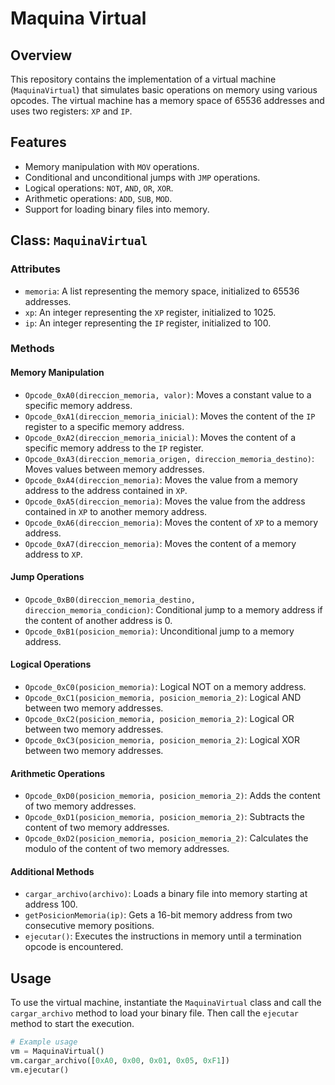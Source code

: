 # Maquina Virtual

## Overview

This repository contains the implementation of a virtual machine (`MaquinaVirtual`) that simulates basic operations on memory using various opcodes. The virtual machine has a memory space of 65536 addresses and uses two registers: `XP` and `IP`.

## Features

- Memory manipulation with `MOV` operations.
- Conditional and unconditional jumps with `JMP` operations.
- Logical operations: `NOT`, `AND`, `OR`, `XOR`.
- Arithmetic operations: `ADD`, `SUB`, `MOD`.
- Support for loading binary files into memory.

## Class: `MaquinaVirtual`

### Attributes

- `memoria`: A list representing the memory space, initialized to 65536 addresses.
- `xp`: An integer representing the `XP` register, initialized to 1025.
- `ip`: An integer representing the `IP` register, initialized to 100.

### Methods

#### Memory Manipulation

- `Opcode_0xA0(direccion_memoria, valor)`: Moves a constant value to a specific memory address.
- `Opcode_0xA1(direccion_memoria_inicial)`: Moves the content of the `IP` register to a specific memory address.
- `Opcode_0xA2(direccion_memoria_inicial)`: Moves the content of a specific memory address to the `IP` register.
- `Opcode_0xA3(direccion_memoria_origen, direccion_memoria_destino)`: Moves values between memory addresses.
- `Opcode_0xA4(direccion_memoria)`: Moves the value from a memory address to the address contained in `XP`.
- `Opcode_0xA5(direccion_memoria)`: Moves the value from the address contained in `XP` to another memory address.
- `Opcode_0xA6(direccion_memoria)`: Moves the content of `XP` to a memory address.
- `Opcode_0xA7(direccion_memoria)`: Moves the content of a memory address to `XP`.

#### Jump Operations

- `Opcode_0xB0(direccion_memoria_destino, direccion_memoria_condicion)`: Conditional jump to a memory address if the content of another address is 0.
- `Opcode_0xB1(posicion_memoria)`: Unconditional jump to a memory address.

#### Logical Operations

- `Opcode_0xC0(posicion_memoria)`: Logical NOT on a memory address.
- `Opcode_0xC1(posicion_memoria, posicion_memoria_2)`: Logical AND between two memory addresses.
- `Opcode_0xC2(posicion_memoria, posicion_memoria_2)`: Logical OR between two memory addresses.
- `Opcode_0xC3(posicion_memoria, posicion_memoria_2)`: Logical XOR between two memory addresses.

#### Arithmetic Operations

- `Opcode_0xD0(posicion_memoria, posicion_memoria_2)`: Adds the content of two memory addresses.
- `Opcode_0xD1(posicion_memoria, posicion_memoria_2)`: Subtracts the content of two memory addresses.
- `Opcode_0xD2(posicion_memoria, posicion_memoria_2)`: Calculates the modulo of the content of two memory addresses.

#### Additional Methods

- `cargar_archivo(archivo)`: Loads a binary file into memory starting at address 100.
- `getPosicionMemoria(ip)`: Gets a 16-bit memory address from two consecutive memory positions.
- `ejecutar()`: Executes the instructions in memory until a termination opcode is encountered.

## Usage

To use the virtual machine, instantiate the `MaquinaVirtual` class and call the `cargar_archivo` method to load your binary file. Then call the `ejecutar` method to start the execution.

```python
# Example usage
vm = MaquinaVirtual()
vm.cargar_archivo([0xA0, 0x00, 0x01, 0x05, 0xF1])
vm.ejecutar()

